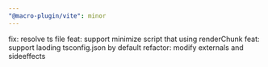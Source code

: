 ```yaml
---
"@macro-plugin/vite": minor
---
```


fix: resolve ts file
feat: support minimize script that using renderChunk
feat: support laoding tsconfig.json by default
refactor: modify externals and sideeffects